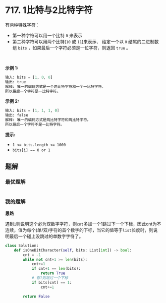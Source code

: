 # 717. 1比特与2比特字符

有两种特殊字符：

- 第一种字符可以用一个比特 `0` 来表示
- 第二种字符可以用两个比特(`10` 或 `11`)来表示、
给定一个以 `0` 结尾的二进制数组 `bits` ，如果最后一个字符必须是一位字符，则返回 `true` 。

 

**示例 1:**
```python
输入: bits = [1, 0, 0]
输出: true
解释: 唯一的编码方式是一个两比特字符和一个一比特字符。
所以最后一个字符是一比特字符。
```

**示例 2:**
```python
输入: bits = [1, 1, 1, 0]
输出: false
解释: 唯一的编码方式是两比特字符和两比特字符。
所以最后一个字符不是一比特字符。
```

**提示:**

- `1 <= bits.length <= 1000`
- `bits[i] == 0 or 1`

## 题解

### 最优题解
```python

```

### 我的题解
**思路**

遇到`1`则说明这个必为双数字字符，则`cnt`多加一个1跳过下一个下标，因此cnt为不连续，值为每个(单/双)字符的首个数字的下标，当它的值等于`list`长度时，则说明最后一个碰上没跳过的单数字字符了。
```python
class Solution:
    def isOneBitCharacter(self, bits: List[int]) -> bool:
        cnt = -1
        while not cnt+1 >= len(bits):
            cnt+=1
            if cnt+1 == len(bits):
                return True
            # 有1则跳过一个下标
            if bits[cnt] == 1:
                cnt+=1
            
        return False
```
